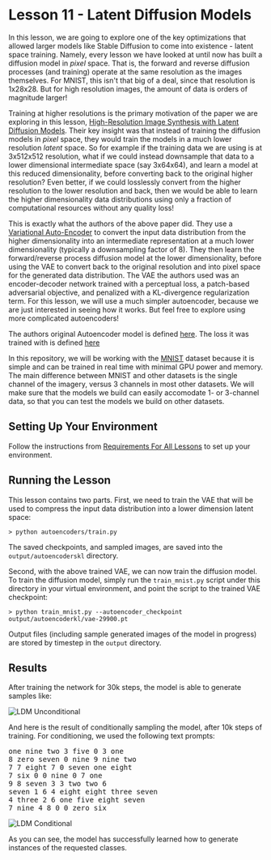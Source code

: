 # Lesson 11 - Latent Diffusion Models

In this lesson, we are going to explore one of the key optimizations that allowed larger models like Stable Diffusion to come into existence - latent space training. Namely, every lesson we have looked at until now has built a diffusion model in *pixel* space. That is, the forward and reverse diffusion processes (and training) operate at the same resolution as the images themselves. For MNIST, this isn't that big of a deal, since that resolution is 1x28x28. But for high resolution images, the amount of data is orders of magnitude larger!

Training at higher resolutions is the primary motivation of the paper we are exploring in this lesson, [High-Resolution Image Synthesis with Latent Diffusion Models](https://arxiv.org/abs/2112.10752). Their key insight was that instead of training the diffusion models in *pixel* space, they would train the models in a much lower resolution *latent* space. So for example if the training data we are using is at 3x512x512 resolution, what if we could instead downsample that data to a lower dimensional intermediate space (say 3x64x64), and learn a model at this reduced dimensionality, before converting back to the original higher resolution? Even better, if we could losslessly convert from the higher resolution to the lower resolution and back, then we would be able to learn the higher dimensionality data distributions using only a fraction of computational resources without any quality loss!

This is exactly what the authors of the above paper did. They use a [Variational Auto-Encoder](https://arxiv.org/abs/1312.6114) to convert the input data distribution from the higher dimensionality into an intermediate representation at a much lower dimensionality (typically a downsampling factor of 8). They then learn the forward/reverse process diffusion model at the lower dimensionality, before using the VAE to convert back to the original resolution and into pixel space for the generated data distribution. The VAE the authors used was an encoder-decoder network trained with a perceptual loss, a patch-based adversarial objective, and penalized with a KL-divergence regularization term. For this lesson, we will use a much simpler autoencoder, because we are just interested in seeing how it works. But feel free to explore using more complicated autoencoders!

The authors original Autoencoder model is defined [here](https://github.com/CompVis/latent-diffusion/blob/main/ldm/models/autoencoder.py#L285). The loss it was trained with is defined [here](https://github.com/CompVis/latent-diffusion/blob/main/ldm/modules/losses/contperceptual.py#L7)



In this repository, we will be working with the [MNIST](https://en.wikipedia.org/wiki/MNIST_database) dataset because it is simple and can be trained in real time with minimal GPU power and memory. The main difference between MNIST and other datasets is the single channel of the imagery, versus 3 channels in most other datasets. We will make sure that the models we build can easily accomodate 1- or 3-channel data, so that you can test the models we build on other datasets.

## Setting Up Your Environment

Follow the instructions from [Requirements For All Lessons](https://github.com/swookey-thinky/mindiffusion?tab=readme-ov-file#requirements-for-all-lessons) to set up your environment.

## Running the Lesson

This lesson contains two parts. First, we need to train the VAE that will be used to compress the input data distribution into a lower dimension latent space:

```
> python autoencoders/train.py
```

The saved checkpoints, and sampled images, are saved into the `output/autoencoderskl` directory.

Second, with the above trained VAE, we can now train the diffusion model. To train the diffusion model, simply run the `train_mnist.py` script under this directory in your virtual environment, and point the script to the trained VAE checkpoint:

```
> python train_mnist.py --autoencoder_checkpoint output/autoencoderkl/vae-29900.pt
```

Output files (including sample generated images of the model in progress) are stored by timestep in the `output` directory.

## Results

After training the network for 30k steps, the model is able to generate samples like:

![LDM Unconditional](https://drive.google.com/uc?export=view&id=1PN7t8qNKOMbqvNqM3L6EeQThUxrW6L2n)

And here is the result of conditionally sampling the model, after 10k steps of training. For conditioning,
we used the following text prompts:

<pre>
one nine two 3 five 0 3 one 
8 zero seven 0 nine 9 nine two 
7 7 eight 7 0 seven one eight 
7 six 0 0 nine 0 7 one 
9 8 seven 3 3 two two 6 
seven 1 6 4 eight eight three seven 
4 three 2 6 one five eight seven 
7 nine 4 8 0 0 zero six 
</pre>

![LDM Conditional](https://drive.google.com/uc?export=view&id=1l0l-BV7aNXEhYyeT0a2ItodEHVuPVV-L)

As you can see, the model has successfully learned how to generate instances of the requested classes.
